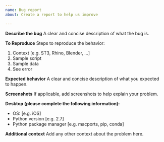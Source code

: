 ```yaml
---
name: Bug report
about: Create a report to help us improve

---
```


**Describe the bug**
A clear and concise description of what the bug is.

**To Reproduce**
Steps to reproduce the behavior:
1. Context [e.g. ST3, Rhino, Blender, ...]
2. Sample script
3. Sample data
4. See error

**Expected behavior**
A clear and concise description of what you expected to happen.

**Screenshots**
If applicable, add screenshots to help explain your problem.

**Desktop (please complete the following information):**
 - OS: [e.g. iOS]
 - Python version [e.g. 2.7]
 - Python package manager [e.g. macports, pip, conda]

**Additional context**
Add any other context about the problem here.
